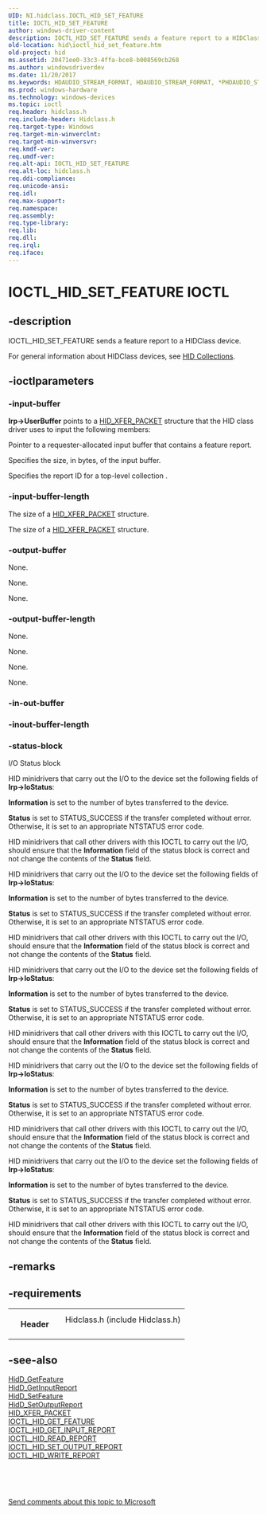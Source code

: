 ```yaml
---
UID: NI.hidclass.IOCTL_HID_SET_FEATURE
title: IOCTL_HID_SET_FEATURE
author: windows-driver-content
description: IOCTL_HID_SET_FEATURE sends a feature report to a HIDClass device.
old-location: hid\ioctl_hid_set_feature.htm
old-project: hid
ms.assetid: 20471ee0-33c3-4ffa-bce8-b008569cb268
ms.author: windowsdriverdev
ms.date: 11/20/2017
ms.keywords: HDAUDIO_STREAM_FORMAT, HDAUDIO_STREAM_FORMAT, *PHDAUDIO_STREAM_FORMAT
ms.prod: windows-hardware
ms.technology: windows-devices
ms.topic: ioctl
req.header: hidclass.h
req.include-header: Hidclass.h
req.target-type: Windows
req.target-min-winverclnt: 
req.target-min-winversvr: 
req.kmdf-ver: 
req.umdf-ver: 
req.alt-api: IOCTL_HID_SET_FEATURE
req.alt-loc: hidclass.h
req.ddi-compliance: 
req.unicode-ansi: 
req.idl: 
req.max-support: 
req.namespace: 
req.assembly: 
req.type-library: 
req.lib: 
req.dll: 
req.irql: 
req.iface: 
---
```


# IOCTL_HID_SET_FEATURE IOCTL



## -description
<p>IOCTL_HID_SET_FEATURE sends a feature report to a HIDClass device.</p>
<p>For general information about HIDClass devices, see <a href="https://msdn.microsoft.com/2d3efb38-4eba-43db-8cff-9fac30209952">HID Collections</a>. </p>


## -ioctlparameters

### -input-buffer
<p><b>Irp-&gt;UserBuffer</b> points to a <a href="..\hidclass\ns-hidclass--hid-xfer-packet.md">HID_XFER_PACKET</a> structure that the HID class driver uses to input the following members:</p>

<p></p>

<p>Pointer to a requester-allocated input buffer that contains a feature report.</p>

<p>Specifies the size, in bytes, of the input buffer.</p>

<p>Specifies the report ID for a top-level collection .</p>

### -input-buffer-length
<p> The size of a <a href="..\hidclass\ns-hidclass--hid-xfer-packet.md">HID_XFER_PACKET</a> structure.</p>

<p> The size of a <a href="..\hidclass\ns-hidclass--hid-xfer-packet.md">HID_XFER_PACKET</a> structure.</p>

### -output-buffer
<p>
       None.</p>

<p>
       None.</p>

<p>
       None.</p>

### -output-buffer-length
<p>None.</p>

<p>None.</p>

<p>None.</p>

<p>None.</p>

### -in-out-buffer

<text></text>

### -inout-buffer-length

<text></text>

### -status-block
I/O Status block
<p>
       HID minidrivers that carry out the I/O to the device set the following fields of <b>Irp-&gt;IoStatus</b>:</p>

<p><b>Information</b> is set to the number of bytes transferred to the device.</p>

<p><b>Status</b> is set to STATUS_SUCCESS if the transfer completed without error. Otherwise, it is set to an appropriate NTSTATUS error code.</p>

<p>HID minidrivers that call other drivers with this IOCTL to carry out the I/O, should ensure that the <b>Information</b> field of the status block is correct and not change the contents of the <b>Status</b> field.</p>

<p>
       HID minidrivers that carry out the I/O to the device set the following fields of <b>Irp-&gt;IoStatus</b>:</p>

<p><b>Information</b> is set to the number of bytes transferred to the device.</p>

<p><b>Status</b> is set to STATUS_SUCCESS if the transfer completed without error. Otherwise, it is set to an appropriate NTSTATUS error code.</p>

<p>HID minidrivers that call other drivers with this IOCTL to carry out the I/O, should ensure that the <b>Information</b> field of the status block is correct and not change the contents of the <b>Status</b> field.</p>

<p>
       HID minidrivers that carry out the I/O to the device set the following fields of <b>Irp-&gt;IoStatus</b>:</p>

<p><b>Information</b> is set to the number of bytes transferred to the device.</p>

<p><b>Status</b> is set to STATUS_SUCCESS if the transfer completed without error. Otherwise, it is set to an appropriate NTSTATUS error code.</p>

<p>HID minidrivers that call other drivers with this IOCTL to carry out the I/O, should ensure that the <b>Information</b> field of the status block is correct and not change the contents of the <b>Status</b> field.</p>

<p>
       HID minidrivers that carry out the I/O to the device set the following fields of <b>Irp-&gt;IoStatus</b>:</p>

<p><b>Information</b> is set to the number of bytes transferred to the device.</p>

<p><b>Status</b> is set to STATUS_SUCCESS if the transfer completed without error. Otherwise, it is set to an appropriate NTSTATUS error code.</p>

<p>HID minidrivers that call other drivers with this IOCTL to carry out the I/O, should ensure that the <b>Information</b> field of the status block is correct and not change the contents of the <b>Status</b> field.</p>

<p>
       HID minidrivers that carry out the I/O to the device set the following fields of <b>Irp-&gt;IoStatus</b>:</p>

<p><b>Information</b> is set to the number of bytes transferred to the device.</p>

<p><b>Status</b> is set to STATUS_SUCCESS if the transfer completed without error. Otherwise, it is set to an appropriate NTSTATUS error code.</p>

<p>HID minidrivers that call other drivers with this IOCTL to carry out the I/O, should ensure that the <b>Information</b> field of the status block is correct and not change the contents of the <b>Status</b> field.</p>

## -remarks


## -requirements
<table>
<tr>
<th width="30%">
<p>Header</p>
</th>
<td width="70%">
<dl>
<dt>Hidclass.h (include Hidclass.h)</dt>
</dl>
</td>
</tr>
</table>

## -see-also
<dl>
<dt>
<a href="..\hidsdi\nf-hidsdi-hidd-getfeature.md">HidD_GetFeature</a>
</dt>
<dt>
<a href="..\hidsdi\nf-hidsdi-hidd-getinputreport.md">HidD_GetInputReport</a>
</dt>
<dt>
<a href="..\hidsdi\nf-hidsdi-hidd-setfeature.md">HidD_SetFeature</a>
</dt>
<dt>
<a href="..\hidsdi\nf-hidsdi-hidd-setoutputreport.md">HidD_SetOutputReport</a>
</dt>
<dt>
<a href="..\hidclass\ns-hidclass--hid-xfer-packet.md">HID_XFER_PACKET</a>
</dt>
<dt>
<a href="..\hidclass\ni-hidclass-ioctl-hid-get-feature.md">IOCTL_HID_GET_FEATURE</a>
</dt>
<dt>
<a href="..\hidclass\ni-hidclass-ioctl-hid-get-input-report.md">IOCTL_HID_GET_INPUT_REPORT</a>
</dt>
<dt>
<a href="..\hidport\ni-hidport-ioctl-hid-read-report.md">IOCTL_HID_READ_REPORT</a>
</dt>
<dt>
<a href="..\hidclass\ni-hidclass-ioctl-hid-set-output-report.md">IOCTL_HID_SET_OUTPUT_REPORT</a>
</dt>
<dt>
<a href="..\hidport\ni-hidport-ioctl-hid-write-report.md">IOCTL_HID_WRITE_REPORT</a>
</dt>
</dl>
<p> </p>
<p> </p>
<p><a href="mailto:wsddocfb@microsoft.com?subject=Documentation%20feedback [hid\hid]:%20IOCTL_HID_SET_FEATURE control code%20 RELEASE:%20(11/20/2017)&amp;body=%0A%0APRIVACY STATEMENT%0A%0AWe use your feedback to improve the documentation. We don't use your email address for any other purpose, and we'll remove your email address from our system after the issue that you're reporting is fixed. While we're working to fix this issue, we might send you an email message to ask for more info. Later, we might also send you an email message to let you know that we've addressed your feedback.%0A%0AFor more info about Microsoft's privacy policy, see http://privacy.microsoft.com/en-us/default.aspx." title="Send comments about this topic to Microsoft">Send comments about this topic to Microsoft</a></p>
